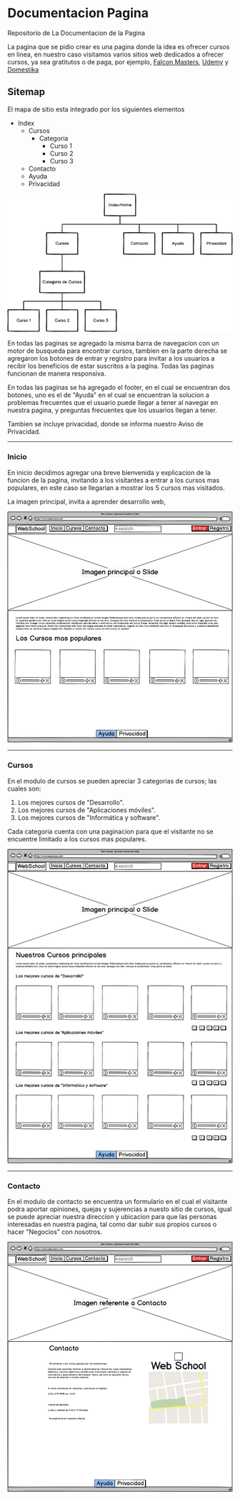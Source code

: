 # Documentacion Pagina
Repositorio de La Documentacion de la Pagina

La pagina que se pidio crear es una pagina donde la idea es ofrecer cursos en linea, en nuestro caso visitamos varios sitios web dedicados a ofrecer cursos, ya sea gratitutos o de paga, por ejemplo, [Falcon Masters](https://www.falconmasters.com), [Udemy](https://www.udemy.com) y [Domestika](https://www.domestika.org)


## Sitemap

El mapa de sitio esta integrado por los siguientes elementos

- Index
  - Cursos
    - Categoria
      - Curso 1
      - Curso 2
      - Curso 3
  - Contacto
  - Ayuda
  - Privacidad

<img src="images/sitemap.png" />


En todas las paginas se agregado la misma barra de navegacion con un motor de busqueda para encontrar cursos, tambien en la parte derecha se agregaron los botones de entrar y registro para invitar a los usuarios a recibir los beneficios de estar suscritos a la pagina. Todas las paginas funcionan de manera responsiva.

En todas las paginas se ha agregado el footer, en el cual se encuentran dos botones, uno es el de "Ayuda" en el cual se encuentran la solucion a problemas frecuentes que el usuario puede llegar a tener al navegar en nuestra pagina, y preguntas frecuentes que los usuarios llegan a tener.

Tambien se incluye privacidad, donde se informa nuestro Aviso de Privacidad.

---
### Inicio

En inicio decidimos agregar una breve bienvenida y explicacion de la funcion de la pagina, invitando a los visitantes a entrar a los cursos mas populares, en este caso se llegarian a mostrar los 5 cursos mas visitados.

La imagen principal, invita a aprender desarrollo web,


<img src="images/index.png" />



---
### Cursos

En el modulo de cursos se pueden apreciar 3 categorias de cursos; las cuales son:

  1. Los mejores cursos de "Desarrollo".
  2. Los mejores cursos de "Aplicaciones móviles".
  3. Los mejores cursos de "Informática y software".

Cada categoria cuenta con una paginacion para que el visitante no se encuentre limitado a los cursos mas populares.

<img src="images/cursos.png" />



---
### Contacto

En el modulo de contacto se encuentra un formulario en el cual el visitante podra aportar opiniones, quejas y sujerencias a nuesto sitio de cursos, igual se puede apreciar nuestra direccion y ubicacion para que las personas interesadas en nuestra pagina, tal como dar subir sus propios cursos o hacer "Negocios" con nosotros.


<img src="images/contacto.png" />